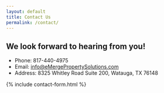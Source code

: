 ```yaml
---
layout: default
title: Contact Us
permalink: /contact/
---
```


## We look forward to hearing from you! 

- Phone: 817-440-4975
- Email: [info@eMergePropertySolutions.com](mailto:info@eMergePropertySolutions.com)
- Address: 8325 Whitley Road Suite 200, Watauga, TX 76148

{% include contact-form.html %}
